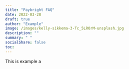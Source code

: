 ```yaml
---
title: "Paybright FAQ"
date: 2022-03-28
draft: true
author: "Example"
image: /images/kelly-sikkema-3-Tc_5LROrM-unsplash.jpg
description: ""
summary: " "
socialShare: false
toc: 
---
```


This is example a